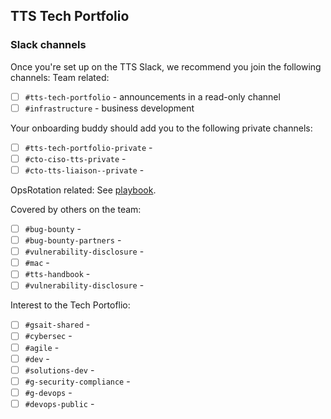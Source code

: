## TTS Tech Portfolio

### Slack channels

Once you're set up on the TTS Slack, we recommend you join the following channels:
Team related:

- [ ] `#tts-tech-portfolio` - announcements in a read-only channel
- [ ] `#infrastructure` - business development

Your onboarding buddy should add you to the following private channels:

- [ ] `#tts-tech-portfolio-private` -
- [ ] `#cto-ciso-tts-private` -
- [ ] `#cto-tts-liaison--private` -

OpsRotation related: See [playbook](../ops_rotation.md#slack-channels).

Covered by others on the team:

- [ ] `#bug-bounty` -
- [ ] `#bug-bounty-partners` -
- [ ] `#vulnerability-disclosure` -
- [ ] `#mac` -
- [ ] `#tts-handbook` -
- [ ] `#vulnerability-disclosure` -

Interest to the Tech Portoflio:

- [ ] `#gsait-shared` -
- [ ] `#cybersec` -
- [ ] `#agile` -
- [ ] `#dev` -
- [ ] `#solutions-dev` -
- [ ] `#g-security-compliance` -
- [ ] `#g-devops` -
- [ ] `#devops-public` -

